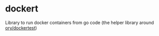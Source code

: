 # dockert

Library to run docker containers from go code (the helper library around [ory/dockertest](github.com/ory/dockertest))